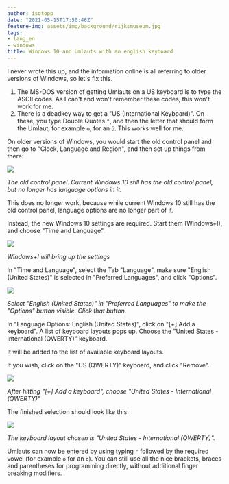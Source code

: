 ```yaml
---
author: isotopp
date: "2021-05-15T17:50:46Z"
feature-img: assets/img/background/rijksmuseum.jpg
tags:
- lang_en
- windows
title: Windows 10 and Umlauts with an english keyboard
---
```


I never wrote this up, and the information online is all referring to older versions of Windows, so let's fix this.

1. The MS-DOS version of getting Umlauts on a US keyboard is to type the ASCII codes. As I can't and won't remember these codes, this won't work for me.
2. There is a deadkey way to get a "US (International Keyboard)". On these, you type Double Quotes `"`, and then the letter that should form the Umlaut, for example `o`, for an `ö`. This works well for me.

On older versions of Windows, you would start the old control panel and then go to "Clock, Language and Region", and then set up things from there:

![](/uploads/2021/05/settings00.png)

*The old control panel. Current Windows 10 still has the old control panel, but no longer has language options in it.*

This does no longer work, because while current Windows 10 still has the old control panel, language options are no longer part of it.

Instead, the new Windows 10 settings are required. Start them (Windows+I), and choose "Time and Language".

![](/uploads/2021/05/settings01.jpg)

*Windows+I will bring up the settings*

In "Time and Language", select the Tab "Language", make sure "English (United States)" is selected in "Preferred Languages", and click "Options".

![](/uploads/2021/05/settings02.jpg)

*Select "English (United States)" in "Preferred Languages" to make the "Options" button visible. Click that button.*

In "Language Options: English (United States)", click on "[+] Add a keyboard". A list of keyboard layouts pops up. Choose the "United States - International (QWERTY)" keyboard.

It will be added to the list of available keyboard layouts.

If you wish, click on the "US (QWERTY)" keyboard, and click "Remove".

![](/uploads/2021/05/settings03.jpg)

*After hitting "[+] Add a keyboard", choose "United States - International (QWERTY)"*

The finished selection should look like this:

![](/uploads/2021/05/settings04.jpg)

*The keyboard layout chosen is "United States - International (QWERTY)".*

Umlauts can now be entered by using typing `"` followed by the required vowel (for example `o` for an `ö`). You can still use all the nice brackets, braces and parentheses for programming directly, without additional finger breaking modifiers.

